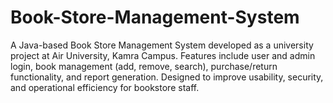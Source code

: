 # Book-Store-Management-System
A Java-based Book Store Management System developed as a university project at Air University, Kamra Campus. Features include user and admin login, book management (add, remove, search), purchase/return functionality, and report generation. Designed to improve usability, security, and operational efficiency for bookstore staff.
